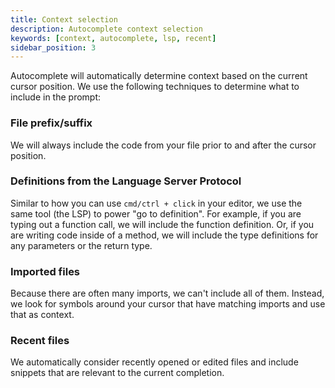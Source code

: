```yaml
---
title: Context selection
description: Autocomplete context selection
keywords: [context, autocomplete, lsp, recent]
sidebar_position: 3
---
```


Autocomplete will automatically determine context based on the current cursor position. We use the following techniques to determine what to include in the prompt:

### File prefix/suffix

We will always include the code from your file prior to and after the cursor position.

### Definitions from the Language Server Protocol

Similar to how you can use `cmd/ctrl + click` in your editor, we use the same tool (the LSP) to power "go to definition". For example, if you are typing out a function call, we will include the function definition. Or, if you are writing code inside of a method, we will include the type definitions for any parameters or the return type.

### Imported files

Because there are often many imports, we can't include all of them. Instead, we look for symbols around your cursor that have matching imports and use that as context.

### Recent files

We automatically consider recently opened or edited files and include snippets that are relevant to the current completion.
